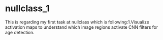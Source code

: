 # nullclass_1
This is regarding my first task at nullclass which is following:1.Visualize activation maps to understand which image regions activate CNN filters for age detection.
